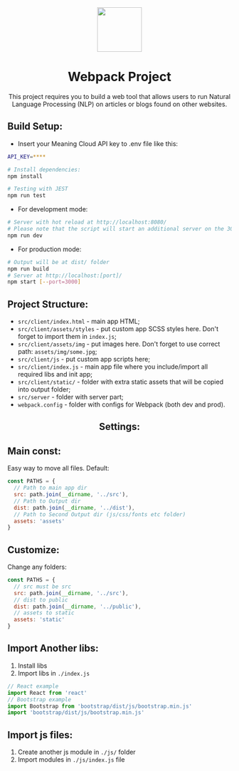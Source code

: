 <div align="center">
  <div>
    <img width="100" height="100" src="https://webpack.js.org/assets/icon-square-big.svg">
    <h1>Webpack Project</h1>
  </div>
  <p>
    This project requires you to build a web tool that allows users to run Natural Language Processing (NLP) on articles or blogs found on other websites.
  </p>
</div>


## Build Setup:
* Insert your Meaning Cloud API key to .env file like this:
``` bash
API_KEY=****
```

``` bash
# Install dependencies:
npm install
```

``` bash
# Testing with JEST
npm run test
```

* For development mode:
``` bash
# Server with hot reload at http://localhost:8080/
# Please note that the script will start an additional server on the 3000th port for the API
npm run dev
```

* For production mode:
``` bash
# Output will be at dist/ folder
npm run build
# Server at http://localhost:[port]/
npm start [--port=3000]
```

## Project Structure:

* `src/client/index.html` - main app HTML;
* `src/client/assets/styles` - put custom app SCSS styles here. Don't forget to import them in `index.js`;
* `src/client/assets/img` - put images here. Don't forget to use correct path: `assets/img/some.jpg`;
* `src/client/js` - put custom app scripts here;
* `src/client/index.js` - main app file where you include/import all required libs and init app;
* `src/client/static/` - folder with extra static assets that will be copied into output folder;
* `src/server` - folder with server part;
* `webpack.config` - folder with configs for Webpack (both dev and prod).

<div align="center">
  <h2>Settings:</h2>
</div>

## Main const:
Easy way to move all files.
Default:
``` js
const PATHS = {
  // Path to main app dir
  src: path.join(__dirname, '../src'),
  // Path to Output dir
  dist: path.join(__dirname, '../dist'),
  // Path to Second Output dir (js/css/fonts etc folder)
  assets: 'assets'
}
```
## Customize:
Change any folders:
``` js
const PATHS = {
  // src must be src
  src: path.join(__dirname, '../src'),
  // dist to public
  dist: path.join(__dirname, '../public'),
  // assets to static
  assets: 'static'
}
```

## Import Another libs:
1. Install libs
2. Import libs in `./index.js`
``` js
// React example
import React from 'react'
// Bootstrap example
import Bootstrap from 'bootstrap/dist/js/bootstrap.min.js'
import 'bootstrap/dist/js/bootstrap.min.js'
```

## Import js files:
1. Create another js module in `./js/` folder
2. Import modules in `./js/index.js` file
